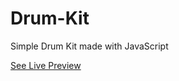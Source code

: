 # Drum-Kit
Simple Drum Kit made with JavaScript

[See Live Preview](https://vivekdomadia.github.io/Drum-Kit/)
